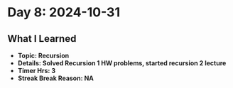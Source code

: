 # Day 8: 2024-10-31

## What I Learned
- **Topic: Recursion**
- **Details: Solved Recursion 1 HW problems, started recursion 2 lecture**
- **Timer Hrs: 3**
- **Streak Break Reason: NA**
